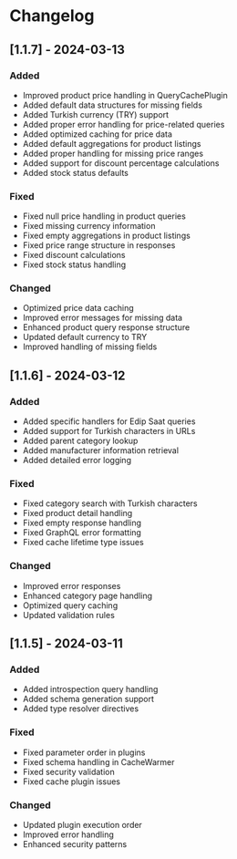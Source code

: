 # Changelog

## [1.1.7] - 2024-03-13

### Added
- Improved product price handling in QueryCachePlugin
- Added default data structures for missing fields
- Added Turkish currency (TRY) support
- Added proper error handling for price-related queries
- Added optimized caching for price data
- Added default aggregations for product listings
- Added proper handling for missing price ranges
- Added support for discount percentage calculations
- Added stock status defaults

### Fixed
- Fixed null price handling in product queries
- Fixed missing currency information
- Fixed empty aggregations in product listings
- Fixed price range structure in responses
- Fixed discount calculations
- Fixed stock status handling

### Changed
- Optimized price data caching
- Improved error messages for missing data
- Enhanced product query response structure
- Updated default currency to TRY
- Improved handling of missing fields

## [1.1.6] - 2024-03-12

### Added
- Added specific handlers for Edip Saat queries
- Added support for Turkish characters in URLs
- Added parent category lookup
- Added manufacturer information retrieval
- Added detailed error logging

### Fixed
- Fixed category search with Turkish characters
- Fixed product detail handling
- Fixed empty response handling
- Fixed GraphQL error formatting
- Fixed cache lifetime type issues

### Changed
- Improved error responses
- Enhanced category page handling
- Optimized query caching
- Updated validation rules

## [1.1.5] - 2024-03-11

### Added
- Added introspection query handling
- Added schema generation support
- Added type resolver directives

### Fixed
- Fixed parameter order in plugins
- Fixed schema handling in CacheWarmer
- Fixed security validation
- Fixed cache plugin issues

### Changed
- Updated plugin execution order
- Improved error handling
- Enhanced security patterns
